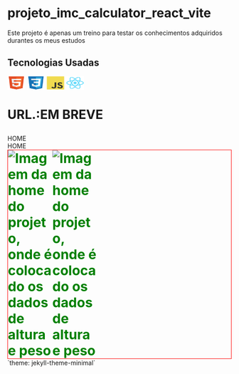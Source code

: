 <style>
  #imagens {
      color: green;
      font-weight:700;
      font-size: 30px;
  }
</style>


# projeto_imc_calculator_react_vite
Este projeto é apenas um treino para testar os conhecimentos adquiridos durantes os meus estudos

## Tecnologias Usadas

<div style="display: inline_block">
  <img align="center" alt="Ribeiro-JS" height="30" width="40" src="https://raw.githubusercontent.com/devicons/devicon/master/icons/html5/html5-original.svg">
  <img align="center" alt="Ribeiro-JS" height="30" width="40" src="https://raw.githubusercontent.com/devicons/devicon/master/icons/css3/css3-original.svg">
  <img align="center" alt="Ribeiro-JS" height="30" width="40" src="https://raw.githubusercontent.com/devicons/devicon/master/icons/javascript/javascript-original.svg">
  <img align="center" alt="Ribeiro-JS" height="30" width="40" src="https://raw.githubusercontent.com/devicons/devicon/master/icons/react/react-original.svg">
</div>

# <p><span>URL.:</span><span>EM BREVE</span></p>

<div id="titulos" >
  <figcaption> <span>HOME                                                       </span> </figcaption>                                                   <figcaption> <span>HOME</span> </figcaption>
</div>

<div id="imagens" style="display: flex; margin-inline: 10; border: 1px solid #f00">
  <img src="https://i.ibb.co/XWPXk31/design-home.jpg" alt="Imagem da home do projeto, onde é colocado os dados de altura e peso" width="100px" />
  <img src="https://i.ibb.co/XWPXk31/design-home.jpg" alt="Imagem da home do projeto, onde é colocado os dados de altura e peso" width="100px" />
</div>
`theme: jekyll-theme-minimal`
